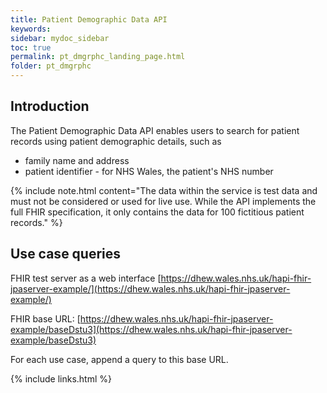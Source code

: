 ```yaml
---
title: Patient Demographic Data API
keywords: 
sidebar: mydoc_sidebar
toc: true
permalink: pt_dmgrphc_landing_page.html
folder: pt_dmgrphc
---
```


## Introduction 

The Patient Demographic Data API enables users to search for patient records using patient demographic details, such as 

* family name and address
* patient identifier - for NHS Wales, the patient's NHS number

{% include note.html content="The data within the service is test data and must not be considered or used for live use. While the API implements the full FHIR specification, it only contains the data for 100 fictitious patient records." %}

## Use case queries

FHIR test server as a web interface [https://dhew.wales.nhs.uk/hapi-fhir-jpaserver-example/](https://dhew.wales.nhs.uk/hapi-fhir-jpaserver-example/) 

FHIR base URL: [https://dhew.wales.nhs.uk/hapi-fhir-jpaserver-example/baseDstu3](https://dhew.wales.nhs.uk/hapi-fhir-jpaserver-example/baseDstu3)

For each use case, append a query to this base URL.



{% include links.html %}
